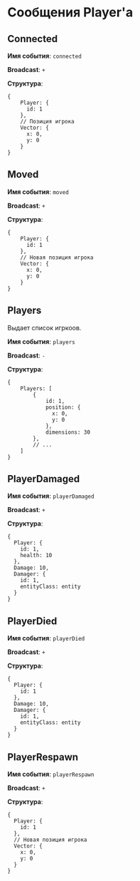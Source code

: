 # Сообщения Player'a

## Connected
**Имя события**: `connected`

**Broadcast**: `+`

**Структура**:
```
{ 
    Player: { 
      id: 1 
    }, 
    // Позиция игрока
    Vector: { 
      x: 0, 
      y: 0 
    } 
}
```

## Moved
**Имя события**: `moved`

**Broadcast**: `+`

**Структура**:
```
{ 
    Player: { 
      id: 1 
    }, 
    // Новая позиция игрока
    Vector: { 
      x: 0, 
      y: 0 
    } 
}
```

## Players
Выдает список игркоов.

**Имя события**: `players`

**Broadcast**: `-`

**Структура**:
```
{ 
    Players: [ 
        { 
            id: 1, 
            position: {
              x: 0,
              y: 0
            }, 
            dimensions: 30 
        },
        // ...
    ] 
}
```

## PlayerDamaged
**Имя события**: `playerDamaged`

**Broadcast**: `+`

**Структура**:
```
{ 
  Player: { 
    id: 1,
    health: 10
  },
  Damage: 10,
  Damager: {
    id: 1,
    entityClass: entity
  }
}
```

## PlayerDied
**Имя события**: `playerDied`

**Broadcast**: `+`

**Структура**:
```
{ 
  Player: { 
    id: 1 
  },
  Damage: 10,
  Damager: {
    id: 1,
    entityClass: entity
  }
}
```

## PlayerRespawn
**Имя события**: `playerRespawn`

**Broadcast**: `+`

**Структура**:
```
{ 
  Player: { 
    id: 1 
  },
  // Новая позиция игрока
  Vector: { 
    x: 0, 
    y: 0 
  } 
}
```
